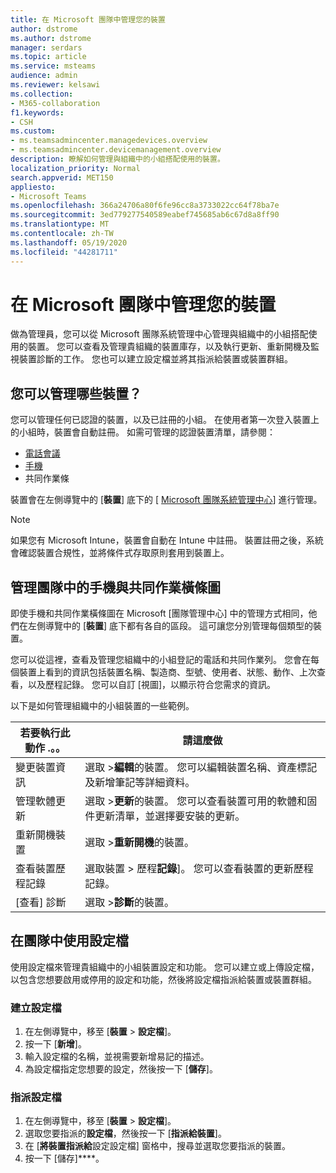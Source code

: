 ```yaml
---
title: 在 Microsoft 團隊中管理您的裝置
author: dstrome
ms.author: dstrome
manager: serdars
ms.topic: article
ms.service: msteams
audience: admin
ms.reviewer: kelsawi
ms.collection:
- M365-collaboration
f1.keywords:
- CSH
ms.custom:
- ms.teamsadmincenter.managedevices.overview
- ms.teamsadmincenter.devicemanagement.overview
description: 瞭解如何管理與組織中的小組搭配使用的裝置。
localization_priority: Normal
search.appverid: MET150
appliesto:
- Microsoft Teams
ms.openlocfilehash: 366a24706a80f6fe96cc8a3733022cc64f78ba7e
ms.sourcegitcommit: 3ed779277540589eabef745685ab6c67d8a8ff90
ms.translationtype: MT
ms.contentlocale: zh-TW
ms.lasthandoff: 05/19/2020
ms.locfileid: "44281711"
---
```

# <a name="manage-your-devices-in-microsoft-teams"></a>在 Microsoft 團隊中管理您的裝置

做為管理員，您可以從 Microsoft 團隊系統管理中心管理與組織中的小組搭配使用的裝置。 您可以查看及管理貴組織的裝置庫存，以及執行更新、重新開機及監視裝置診斷的工作。 您也可以建立設定檔並將其指派給裝置或裝置群組。 

## <a name="what-devices-can-you-manage"></a>您可以管理哪些裝置？
您可以管理任何已認證的裝置，以及已註冊的小組。 在使用者第一次登入裝置上的小組時，裝置會自動註冊。 如需可管理的認證裝置清單，請參閱：

- [電話會議](https://products.office.com/microsoft-teams/across-devices/devices/category?devicetype=16)
- [手機](https://products.office.com/microsoft-teams/across-devices/devices/category?devicetype=34)
- 共同作業條

裝置會在左側導覽中的 [**裝置**] 底下的 [ [Microsoft 團隊系統管理中心](https://admin.teams.microsoft.com)] 進行管理。

> [!NOTE]
> 如果您有 Microsoft Intune，裝置會自動在 Intune 中註冊。 裝置註冊之後，系統會確認裝置合規性，並將條件式存取原則套用到裝置上。

## <a name="manage-phones-and-collaboration-bars-in-teams"></a>管理團隊中的手機與共同作業橫條圖

即使手機和共同作業橫條圖在 Microsoft [團隊管理中心] 中的管理方式相同，他們在左側導覽中的 [**裝置**] 底下都有各自的區段。 這可讓您分別管理每個類型的裝置。

您可以從這裡，查看及管理您組織中的小組登記的電話和共同作業列。 您會在每個裝置上看到的資訊包括裝置名稱、製造商、型號、使用者、狀態、動作、上次查看，以及歷程記錄。 您可以自訂 [視圖]，以顯示符合您需求的資訊。

以下是如何管理組織中的小組裝置的一些範例。  
    
|若要執行此動作 .。。  |請這麼做 |
|---------|---------|
|變更裝置資訊   | 選取 >**編輯**的裝置。 您可以編輯裝置名稱、資產標記及新增筆記等詳細資料。     |
|管理軟體更新   |選取 >**更新**的裝置。 您可以查看裝置可用的軟體和固件更新清單，並選擇要安裝的更新。    |
|重新開機裝置   |選取 >**重新開機**的裝置。          |
|查看裝置歷程記錄  | 選取裝置 > 歷程**記錄**]。 您可以查看裝置的更新歷程記錄。     |
|[查看] 診斷  | 選取 >**診斷**的裝置。        |

## <a name="use-configuration-profiles-in-teams"></a>在團隊中使用設定檔

使用設定檔來管理貴組織中的小組裝置設定和功能。 您可以建立或上傳設定檔，以包含您想要啟用或停用的設定和功能，然後將設定檔指派給裝置或裝置群組。 

### <a name="create-a-configuration-profile"></a>建立設定檔

1. 在左側導覽中，移至 [**裝置**  >  **設定檔**]。
2. 按一下 [**新增**]。
3. 輸入設定檔的名稱，並視需要新增易記的描述。
4. 為設定檔指定您想要的設定，然後按一下 [**儲存**]。

### <a name="assign-a-configuration-profile"></a>指派設定檔

1. 在左側導覽中，移至 [**裝置**  >  **設定檔**]。
2. 選取您要指派的**設定檔**，然後按一下 [**指派給裝置**]。  
3. 在 [**將裝置指派給**設定設定檔] 窗格中，搜尋並選取您要指派的裝置。
4. 按一下 [儲存]****。
